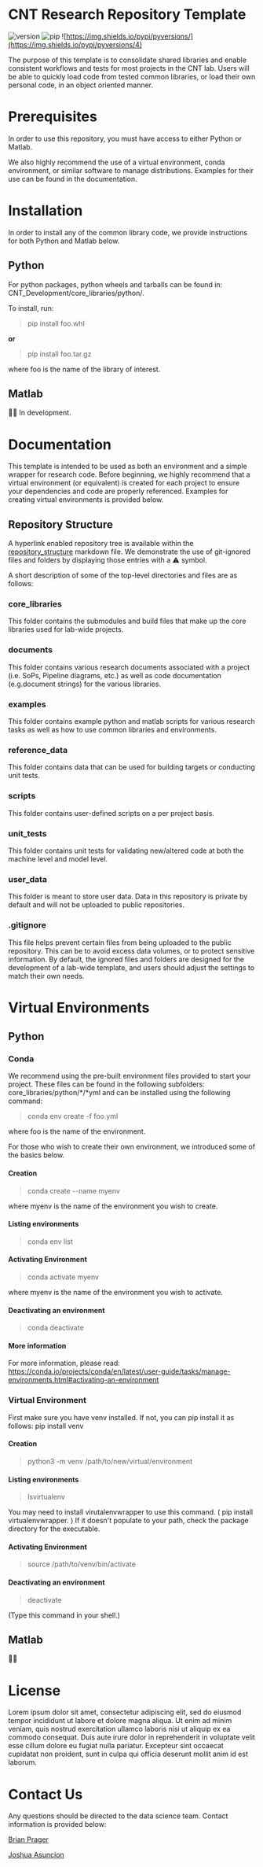 CNT Research Repository Template
================
![version](https://img.shields.io/badge/version-0.2.1-blue)
![pip](https://img.shields.io/pypi/v/pip.svg)
![https://img.shields.io/pypi/pyversions/](https://img.shields.io/pypi/pyversions/4)

The purpose of this template is to consolidate shared libraries and enable consistent workflows and tests for most projects in the CNT lab. Users will be able to quickly load code from tested common libraries, or load their own personal code, in an object oriented manner.

# Prerequisites
In order to use this repository, you must have access to either Python or Matlab. 

We also highly recommend the use of a virtual environment, conda environment, or similar software to manage distributions. Examples for their use can be found in the documentation.

# Installation

In order to install any of the common library code, we provide instructions for both Python and Matlab below.

## Python
For python packages, python wheels and tarballs can be found in: CNT_Development/core_libraries/python/.

To install, run:

> pip install foo.whl

**or**

> pip install foo.tar.gz

where foo is the name of the library of interest.

## Matlab

:woman_shrugging: In development.

# Documentation
This template is intended to be used as both an environment and a simple wrapper for research code. Before beginning, we highly recommend that a virtual environment (or equivalent) is created for each 
project to ensure your dependencies and code are properly referenced. Examples for creating virtual environments is provided below.

## Repository Structure

A hyperlink enabled repository tree is available within the [repository_structure](./repository_structure.md) markdown file. We demonstrate the use of git-ignored files and folders by displaying those 
entries with a :warning: symbol.

A short description of some of the top-level directories and files are as follows:

### core_libraries
This folder contains the submodules and build files that make up the core libraries used for lab-wide projects.

### documents
This folder contains various research documents associated with a project (i.e. SoPs, Pipeline diagrams, etc.) as well as code documentation (e.g.document strings) for the various libraries.

### examples
This folder contains example python and matlab scripts for various research tasks as well as how to use common libraries and environments.

### reference_data
This folder contains data that can be used for building targets or conducting unit tests.

### scripts
This folder contains user-defined scripts on a per project basis.

### unit_tests
This folder contains unit tests for validating new/altered code at both the machine level and model level.

### user_data
This folder is meant to store user data. Data in this repository is private by default and will not be uploaded to public repositories.

### .gitignore

This file helps prevent certain files from being uploaded to the public repository. This can be to avoid excess data volumes, or to protect sensitive information. By default, the ignored files and 
folders are designed for the development of a lab-wide template, and users should adjust the settings to match their own needs.

# Virtual Environments

## Python

### Conda

We recommend using the pre-built environment files provided to start your project. These files can be found in the following subfolders: core_libraries/python/*/*yml and can be installed using the following command:
> conda env create -f foo.yml

where foo is the name of the environment.

For those who wish to create their own environment, we introduced some of the basics below.

#### Creation
> conda create --name myenv

where myenv is the name of the environment you wish to create.

#### Listing environments
> conda env list

#### Activating Environment
> conda activate myenv

where myenv is the name of the environment you wish to activate.

#### Deactivating an environment
> conda deactivate

#### More information
For more information, please read: https://conda.io/projects/conda/en/latest/user-guide/tasks/manage-environments.html#activating-an-environment

### Virtual Environment

First make sure you have venv installed. If not, you can pip install it as follows: pip install venv

#### Creation
> python3 -m venv /path/to/new/virtual/environment

#### Listing environments
> lsvirtualenv

You may need to install virutalenvwrapper to use this command. ( pip install virtualenvwrapper. ) If it doesn't populate to your path, check the package directory for the executable.

#### Activating Environment
> source /path/to/venv/bin/activate

#### Deactivating an environment
> deactivate

(Type this command in your shell.)

## Matlab

🤷‍♂️

# License
Lorem ipsum dolor sit amet, consectetur adipiscing elit, sed do eiusmod tempor incididunt ut labore et dolore magna aliqua. Ut enim ad minim veniam, quis nostrud exercitation ullamco laboris nisi ut aliquip ex ea commodo consequat. Duis aute irure dolor in reprehenderit in voluptate velit esse cillum dolore eu fugiat nulla pariatur. Excepteur sint occaecat cupidatat non proident, sunt in culpa qui officia deserunt mollit anim id est laborum.

# Contact Us
Any questions should be directed to the data science team. Contact information is provided below:

[Brian Prager](mailto:bjprager@seas.upenn.edu)

[Joshua Asuncion](mailto:asuncion@seas.upenn.edu)


